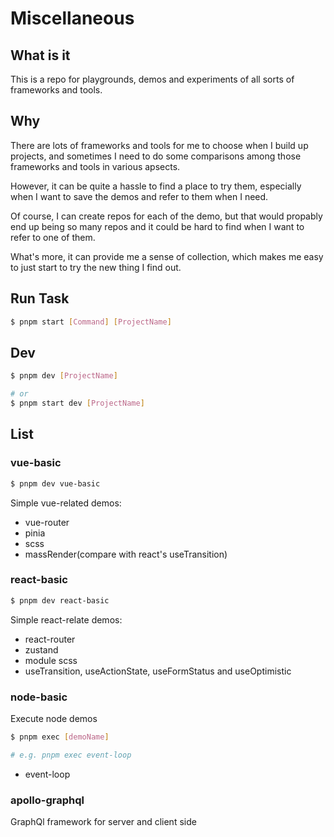 # Miscellaneous

## What is it

This is a repo for playgrounds, demos and experiments of all sorts of frameworks and tools.

## Why

There are lots of frameworks and tools for me to choose when I build up projects, and sometimes I need to do some comparisons among those frameworks and tools in various apsects. 

However, it can be quite a hassle to find a place to try them, especially when I want to save the demos and refer to them when I need. 

Of course, I can create repos for each of the demo, but that would propably end up being so many repos and it could be hard to find when I want to refer to one of them.

What's more, it can provide me a sense of collection, which makes me easy to just start to try the new thing I find out.

## Run Task

```bash
$ pnpm start [Command] [ProjectName]
```

## Dev

```bash
$ pnpm dev [ProjectName]

# or
$ pnpm start dev [ProjectName]
```

## List

### vue-basic

```bash
$ pnpm dev vue-basic
```

Simple vue-related demos:

- vue-router
- pinia
- scss
- massRender(compare with react's useTransition)

### react-basic

```bash
$ pnpm dev react-basic
```

Simple react-relate demos:

- react-router
- zustand
- module scss
- useTransition, useActionState, useFormStatus and useOptimistic

### node-basic

Execute node demos

```bash
$ pnpm exec [demoName]

# e.g. pnpm exec event-loop
```

- event-loop

### apollo-graphql

GraphQl framework for server and client side
